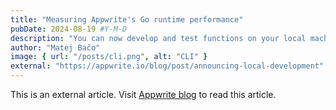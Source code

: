 ```yaml
---
title: "Measuring Appwrite's Go runtime performance"
pubDate: 2024-08-19 #Y-M-D
description: "You can now develop and test functions on your local machine."
author: "Matej Bačo"
image: { url: "/posts/cli.png", alt: "CLI" }
external: "https://appwrite.io/blog/post/announcing-local-development"
---
```


This is an external article. Visit [Appwrite blog](https://appwrite.io/blog/post/announcing-local-development) to read this article.